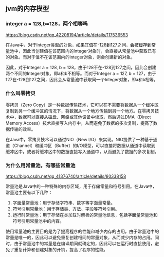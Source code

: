 

## jvm的内存模型

### integer a = 128,b=128，两个相等吗

https://blog.csdn.net/qq_42208194/article/details/117536553

在Java中，对于Integer类型的对象，如果其值在-128到127之间，会被缓存到常量池中，因此当创建值在该范围内的Integer对象时，会直接从常量池中获取已有的对象。而对于值不在该范围内的Integer对象，则会创建新的对象。

因此，对于Integer a = 128, b = 128，由于128不在-128到127之间，因此会创建两个不同的Integer对象，即a和b不相等。而对于Integer a = 127, b = 127，由于127在-128到127之间，因此会从常量池中获取同一个Integer对象，即a和b相等。

### 什么叫零拷贝

零拷贝（Zero Copy）是一种数据传输技术，它可以在不需要将数据从一个缓冲区复制到另一个缓冲区的情况下，将数据从一个地方传输到另一个地方。在零拷贝技术中，数据可以直接从磁盘、网络或其他设备中读取，然后通过DMA（Direct Memory Access）技术直接写入内存中，从而避免了数据的多次复制，提高了数据传输的效率。

在Java中，零拷贝技术可以通过NIO（New I/O）来实现。NIO提供了一种基于通道（Channel）和缓冲区（Buffer）的I/O模型，可以直接将数据从通道中读取到缓冲区中，或者将缓冲区中的数据直接写入通道中，从而避免了数据的多次复制。

### 为什么用常量池，有哪些常量池

https://blog.csdn.net/qq_41376740/article/details/80338158

常量池是Java中的一种特殊的内存区域，用于存储常量和符号引用。在Java中，常量池主要有以下几种：

1. 字面量常量池：用于存储字符串、数字等字面量常量。
2. 符号引用常量池：用于存储类、方法、字段等符号引用。
3. 运行时常量池：用于存储在类加载时解析的常量池信息，包括字面量常量池和符号引用常量池中的内容。

使用常量池的主要目的是为了提高程序的性能和减少内存的占用。由于常量池中的常量是唯一的，因此可以避免重复创建相同的常量对象，从而减少内存的占用。同时，由于常量池中的常量是在编译期间就确定的，因此可以在运行时直接使用，避免了重复计算和创建对象的开销，提高了程序的性能。

